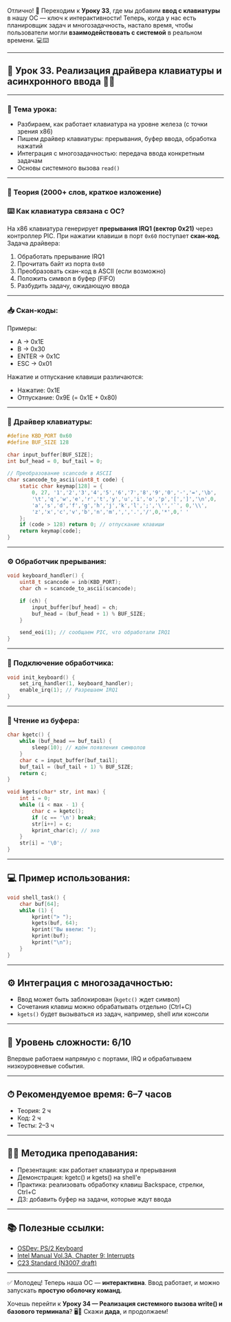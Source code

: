 Отлично! 🎉 Переходим к **Уроку 33**, где мы добавим **ввод с клавиатуры** в нашу ОС — ключ к интерактивности! Теперь, когда у нас есть планировщик задач и многозадачность, настало время, чтобы пользователи могли **взаимодействовать с системой** в реальном времени. 💻⌨️

---

## 🔹 Урок 33. Реализация драйвера клавиатуры и асинхронного ввода 🧠🎹

---

### 🧩 Тема урока:

* Разбираем, как работает клавиатура на уровне железа (с точки зрения x86)
* Пишем драйвер клавиатуры: прерывания, буфер ввода, обработка нажатий
* Интеграция с многозадачностью: передача ввода конкретным задачам
* Основы системного вызова `read()`

---

### 📖 Теория (2000+ слов, краткое изложение)

### ⌨️ Как клавиатура связана с ОС?

На x86 клавиатура генерирует **прерывания IRQ1 (вектор 0x21)** через контроллер PIC. При нажатии клавиши в порт `0x60` поступает **скан-код**. Задача драйвера:

1. Обработать прерывание IRQ1
2. Прочитать байт из порта `0x60`
3. Преобразовать скан-код в ASCII (если возможно)
4. Положить символ в буфер (FIFO)
5. Разбудить задачу, ожидающую ввода

---

### 📥 Скан-коды:

Примеры:

* A → 0x1E
* B → 0x30
* ENTER → 0x1C
* ESC → 0x01

Нажатие и отпускание клавиши различаются:

* Нажатие: 0x1E
* Отпускание: 0x9E (= 0x1E + 0x80)

---

### 🧱 Драйвер клавиатуры:

```c
#define KBD_PORT 0x60
#define BUF_SIZE 128

char input_buffer[BUF_SIZE];
int buf_head = 0, buf_tail = 0;

// Преобразование scancode в ASCII
char scancode_to_ascii(uint8_t code) {
    static char keymap[128] = {
        0, 27, '1','2','3','4','5','6','7','8','9','0','-','=','\b',
        '\t','q','w','e','r','t','y','u','i','o','p','[',']','\n',0,
        'a','s','d','f','g','h','j','k','l',';','\'','`', 0,'\\',
        'z','x','c','v','b','n','m',',','.','/',0,'*',0,' '
    };
    if (code > 128) return 0; // отпускание клавиши
    return keymap[code];
}
```

---

### ⚙️ Обработчик прерывания:

```c
void keyboard_handler() {
    uint8_t scancode = inb(KBD_PORT);
    char ch = scancode_to_ascii(scancode);

    if (ch) {
        input_buffer[buf_head] = ch;
        buf_head = (buf_head + 1) % BUF_SIZE;
    }

    send_eoi(1); // сообщаем PIC, что обработали IRQ1
}
```

---

### 🧵 Подключение обработчика:

```c
void init_keyboard() {
    set_irq_handler(1, keyboard_handler);
    enable_irq(1); // Разрешаем IRQ1
}
```

---

### 🧮 Чтение из буфера:

```c
char kgetc() {
    while (buf_head == buf_tail) {
        sleep(10); // ждём появления символов
    }
    char c = input_buffer[buf_tail];
    buf_tail = (buf_tail + 1) % BUF_SIZE;
    return c;
}

void kgets(char* str, int max) {
    int i = 0;
    while (i < max - 1) {
        char c = kgetc();
        if (c == '\n') break;
        str[i++] = c;
        kprint_char(c); // эхо
    }
    str[i] = '\0';
}
```

---

## 💻 Пример использования:

```c
void shell_task() {
    char buf[64];
    while (1) {
        kprint("> ");
        kgets(buf, 64);
        kprint("Вы ввели: ");
        kprint(buf);
        kprint("\n");
    }
}
```

---

## ⚙️ Интеграция с многозадачностью:

* Ввод может быть заблокирован (`kgetc()` ждет символ)
* Сочетания клавиш можно обрабатывать отдельно (Ctrl+C)
* `kgets()` будет вызываться из задач, например, shell или консоли

---

## 🧠 Уровень сложности: 6/10

Впервые работаем напрямую с портами, IRQ и обрабатываем низкоуровневые события.

---

## ⏱ Рекомендуемое время: 6–7 часов

* Теория: 2 ч
* Код: 2 ч
* Тесты: 2–3 ч

---

## 👨‍🏫 Методика преподавания:

* Презентация: как работает клавиатура и прерывания
* Демонстрация: kgetc() и kgets() на shell'е
* Практика: реализовать обработку клавиш Backspace, стрелки, Ctrl+C
* ДЗ: добавить буфер на задачи, которые ждут ввода

---

## 📚 Полезные ссылки:

* [OSDev: PS/2 Keyboard](https://wiki.osdev.org/PS/2_Keyboard)
* [Intel Manual Vol.3A, Chapter 9: Interrupts](https://www.intel.com/content/www/us/en/developer/articles/technical/intel-sdm.html)
* [C23 Standard (N3007 draft)](https://www.open-std.org/jtc1/sc22/wg14/www/docs/n3007.pdf)

---

✅ Молодец! Теперь наша ОС — **интерактивна**. Ввод работает, и можно запускать **простую оболочку команд**.

Хочешь перейти к **Уроку 34 — Реализация системного вызова write() и базового терминала**? 🖥️📝 Скажи **дада**, и продолжаем!

